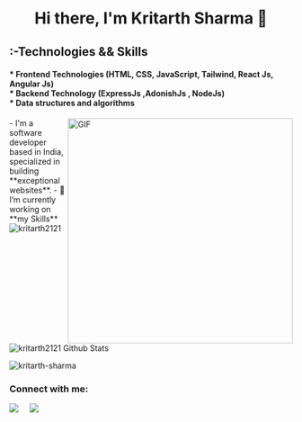 <h1 align="center">Hi there, I'm Kritarth Sharma  👋 </h1>
<h2 align="left">:-Technologies && Skills </h2>
<h4>
* Frontend Technologies (HTML, CSS, JavaScript, Tailwind, React Js, Angular Js) <br>
* Backend Technology (ExpressJs ,AdonishJs , NodeJs)<br>
* Data structures and algorithms<br>
</h4>

<img align="right" alt="GIF" src="https://media1.giphy.com/media/p4NLw3I4U0idi/200.webp?cid=ecf05e47ut5pr45pj9m7x00dco0dgwmqq1so04zmjkqx6daz&rid=200.webp" width="400px" />
- I'm a software developer based in India, specialized in building **exceptional websites**.
- 🔭 I’m currently working on **my Skills**
<br>
<img src="https://github-readme-stats.vercel.app/api/top-langs/?username=kritarth2121&layout=compact&hide=html&hide_border=true,issues&theme=gruvbox" alt="kritarth2121" />
<br />
<img align="leftr" src="https://github-readme-stats.vercel.app/api?username=kritarth2121&include_all_commits=true&count_private=true&show_icons=true&line_height=20&title_color=7A7ADB&icon_color=2234AE&text_color=D3D3D3&bg_color=0,000000,130F40" alt="kritarth2121 Github Stats">
<br />

  <p align="left">
    <img src="https://komarev.com/ghpvc/?username=kritarth2121" alt="kritarth-sharma" /> 
  </p>   

### Connect with me: 
                                                                                                                                   
<p align="left">
   <a target="_blank"href="http://www.linkedin.com/in/kritarthsharma1"><img src="https://img.shields.io/badge/linkedin-%230077B5.svg?&style=for-the-badge&logo=linkedin&logoColor=white" /></a>&nbsp;&nbsp;&nbsp;&nbsp;
  <a target="_blank"href="https://twitter.com/kritarth21"><img src="https://img.shields.io/badge/twitter-%231DA1F2.svg?&style=for-the-badge&logo=twitter&logoColor=white" /></a>&nbsp;&nbsp;&nbsp;&nbsp;
</p>                                                                                                                                                                           
<br>

